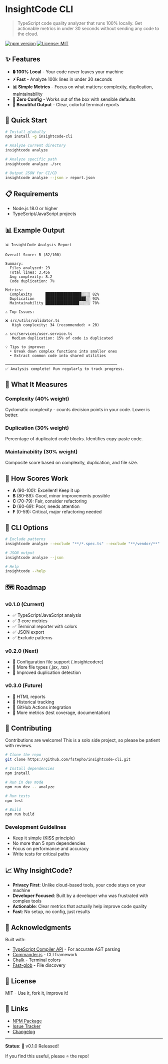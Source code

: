 # InsightCode CLI

> TypeScript code quality analyzer that runs 100% locally. Get actionable metrics in under 30 seconds without sending any code to the cloud.

[![npm version](https://img.shields.io/npm/v/insightcode-cli.svg)](https://www.npmjs.com/package/insightcode-cli)
[![License: MIT](https://img.shields.io/badge/License-MIT-yellow.svg)](https://opensource.org/licenses/MIT)

## ✨ Features

- **🔒 100% Local** - Your code never leaves your machine
- **⚡ Fast** - Analyze 100k lines in under 30 seconds  
- **📊 Simple Metrics** - Focus on what matters: complexity, duplication, maintainability
- **🎯 Zero Config** - Works out of the box with sensible defaults
- **🎨 Beautiful Output** - Clear, colorful terminal reports

## 🚀 Quick Start

```bash
# Install globally
npm install -g insightcode-cli

# Analyze current directory
insightcode analyze

# Analyze specific path
insightcode analyze ./src

# Output JSON for CI/CD
insightcode analyze --json > report.json
```

## 📋 Requirements

- Node.js 18.0 or higher
- TypeScript/JavaScript projects

## 📊 Example Output

```
📊 InsightCode Analysis Report

Overall Score: B (82/100)

Summary:
  Files analyzed: 23
  Total lines: 3,456
  Avg complexity: 8.2
  Code duplication: 7%

Metrics:
  Complexity      ████████████████░░░░ 82%
  Duplication     ██████████████████░░ 93%
  Maintainability ███████████████░░░░░ 78%

⚠️ Top Issues:

❌ src/utils/validator.ts
   High complexity: 34 (recommended: < 20)

⚠️ src/services/user.service.ts
   Medium duplication: 15% of code is duplicated

💡 Tips to improve:
  • Break down complex functions into smaller ones
  • Extract common code into shared utilities

──────────────────────────────────────────────────
✅ Analysis complete! Run regularly to track progress.
```

## 🎯 What It Measures

### Complexity (40% weight)
Cyclomatic complexity - counts decision points in your code. Lower is better.

### Duplication (30% weight)  
Percentage of duplicated code blocks. Identifies copy-paste code.

### Maintainability (30% weight)
Composite score based on complexity, duplication, and file size.

## 📐 How Scores Work

- **A** (90-100): Excellent! Keep it up
- **B** (80-89): Good, minor improvements possible
- **C** (70-79): Fair, consider refactoring
- **D** (60-69): Poor, needs attention
- **F** (0-59): Critical, major refactoring needed

## 🔧 CLI Options

```bash
# Exclude patterns
insightcode analyze --exclude "**/*.spec.ts" --exclude "**/vendor/**"

# JSON output
insightcode analyze --json

# Help
insightcode --help
```

## 🗺️ Roadmap

### v0.1.0 (Current)
- ✅ TypeScript/JavaScript analysis
- ✅ 3 core metrics
- ✅ Terminal reporter with colors
- ✅ JSON export
- ✅ Exclude patterns

### v0.2.0 (Next)
- 📅 Configuration file support (.insightcoderc)
- 📅 More file types (.jsx, .tsx)
- 📅 Improved duplication detection

### v0.3.0 (Future)
- 📅 HTML reports
- 📅 Historical tracking
- 📅 GitHub Actions integration
- 📅 More metrics (test coverage, documentation)

## 🤝 Contributing

Contributions are welcome! This is a solo side project, so please be patient with reviews.

```bash
# Clone the repo
git clone https://github.com/fstepho/insightcode-cli.git

# Install dependencies
npm install

# Run in dev mode
npm run dev -- analyze

# Run tests
npm test

# Build
npm run build
```

### Development Guidelines

- Keep it simple (KISS principle)
- No more than 5 npm dependencies
- Focus on performance and accuracy
- Write tests for critical paths

## 📈 Why InsightCode?

- **Privacy First**: Unlike cloud-based tools, your code stays on your machine
- **Developer Focused**: Built by a developer who was frustrated with complex tools
- **Actionable**: Clear metrics that actually help improve code quality
- **Fast**: No setup, no config, just results

## 🙏 Acknowledgments

Built with:
- [TypeScript Compiler API](https://github.com/microsoft/TypeScript/wiki/Using-the-Compiler-API) - For accurate AST parsing
- [Commander.js](https://github.com/tj/commander.js/) - CLI framework
- [Chalk](https://github.com/chalk/chalk) - Terminal colors
- [Fast-glob](https://github.com/mrmlnc/fast-glob) - File discovery

## 📝 License

MIT - Use it, fork it, improve it!

## 🔗 Links

- [NPM Package](https://www.npmjs.com/package/insightcode-cli)
- [Issue Tracker](https://github.com/fstepho/insightcode-cli/issues)
- [Changelog](./CHANGELOG.md)

---

**Status**: 🚀 v0.1.0 Released!

If you find this useful, please ⭐ the repo!